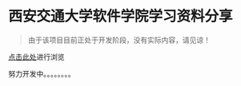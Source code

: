 # 西安交通大学软件学院学习资料分享

> 由于该项目目前正处于开发阶段，没有实际内容，请见谅！
> 
[点击此处](https://l-m-s-f-x-s.github.io/#/README)进行浏览




















































努力开发中。。。。。。。。